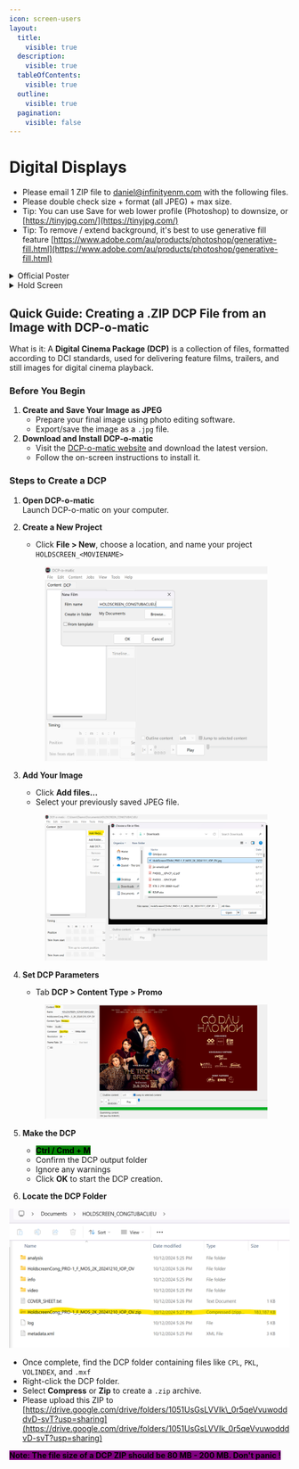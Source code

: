 ```yaml
---
icon: screen-users
layout:
  title:
    visible: true
  description:
    visible: true
  tableOfContents:
    visible: true
  outline:
    visible: true
  pagination:
    visible: false
---
```


# Digital Displays

* Please email 1 ZIP file to [daniel@infinityenm.com](mailto:daniel@infinityenm.com) with the following files.
* Please double check size + format (all JPEG) + max size.
* Tip: You can use Save for web lower profile (Photoshop) to downsize, or [https://tinyjpg.com/](https://tinyjpg.com/)
* Tip: To remove / extend background, it's best to use generative fill feature [https://www.adobe.com/au/products/photoshop/generative-fill.html](https://www.adobe.com/au/products/photoshop/generative-fill.html)

<details>

<summary>Official Poster</summary>

* W x H : 1152 x 2048 px
* File: JPEG
* Max size: 1 MB
* Text: With or without is OK
* Logo: With logo

**Placement**

<img src="../.gitbook/assets/image (4).png" alt="" data-size="original">

<img src="../.gitbook/assets/image (1) (1).png" alt="" data-size="original">



</details>

<details>

<summary>Hold Screen</summary>

* W x H : 1920 x 1080 px
* File: [DCP .ZIP (See below)](digital-displays.md#quick-guide-creating-a-.zip-dcp-file-from-an-image-with-dcp-o-matic)
* Text: **YES** text (In cinemas Date)
* Logo: **WITH** film title logo + VeOnline & Film Viet AUS logo (see examples) + any logos that were already on the original poster file
* Please upload the ZIP file to [https://drive.google.com/drive/folders/1051UsGsLVVIk\_0r5qeVvuwodddvD-svT?usp=sharing](https://drive.google.com/drive/folders/1051UsGsLVVIk_0r5qeVvuwodddvD-svT?usp=sharing)

**Placement**

![](<../.gitbook/assets/image (13).png>)

**Examples**

![](<../.gitbook/assets/image (10).png>)

![](<../.gitbook/assets/image (11).png>)

![](<../.gitbook/assets/image (12).png>)

</details>



## Quick Guide: Creating a .ZIP DCP File from an Image with DCP-o-matic

What is it: A **Digital Cinema Package (DCP)** is a collection of files, formatted according to DCI standards, used for delivering feature films, trailers, and still images for digital cinema playback.

### Before You Begin

1. **Create and Save Your Image as JPEG**
   * Prepare your final image using photo editing software.
   * Export/save the image as a `.jpg` file.
2. **Download and Install DCP-o-matic**
   * Visit the [DCP-o-matic website](https://dcpomatic.com/) and download the latest version.
   * Follow the on-screen instructions to install it.

### Steps to Create a DCP

1. **Open DCP-o-matic**\
   Launch DCP-o-matic on your computer.
2.  **Create a New Project**

    * Click **File > New**, choose a location, and name your project `HOLDSCREEN_<MOVIENAME>`

    <figure><img src="../.gitbook/assets/image.png" alt=""><figcaption></figcaption></figure>
3.  **Add Your Image**

    * Click **Add files…**
    * Select your previously saved JPEG file.

    <figure><img src="../.gitbook/assets/image (1).png" alt=""><figcaption></figcaption></figure>
4.  **Set DCP Parameters**

    * Tab **DCP > Content Type** **> Promo**

    <figure><img src="../.gitbook/assets/image (2).png" alt=""><figcaption></figcaption></figure>
5. **Make the DCP**
   * &#x20;<mark style="background-color:green;">**Ctrl / Cmd + M**</mark>&#x20;
   * Confirm the DCP output folder
   * Ignore any warnings
   * Click **OK** to start the DCP creation.
6. **Locate the DCP Folder**

![](<../.gitbook/assets/image (3).png>)

* Once complete, find the DCP folder containing files like `CPL`, `PKL`, `VOLINDEX`, and `.mxf`
* Right-click the DCP folder.
* Select **Compress** or **Zip** to create a `.zip` archive.&#x20;
* Please upload this ZIP to [https://drive.google.com/drive/folders/1051UsGsLVVIk\_0r5qeVvuwodddvD-svT?usp=sharing](https://drive.google.com/drive/folders/1051UsGsLVVIk_0r5qeVvuwodddvD-svT?usp=sharing)

&#x20;<mark style="background-color:purple;">**Note: The file size of a DCP ZIP should be 80 MB - 200 MB. Don't panic !**</mark>&#x20;
